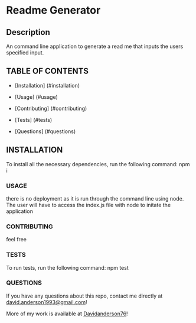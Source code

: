 # Readme Generator
  

  ## Description
  An command line application to generate a read me that inputs the users specified input.

  ## TABLE OF CONTENTS
  * [Installation] (#installation)
  * [Usage] (#usage)
  
  * [Contributing] (#contributing)
  * [Tests] (#tests)
  * [Questions] (#questions)
  
  ## INSTALLATION

  To install all the necessary dependencies, run the following command:
  npm i

  ### USAGE

  there is no deployment as it is run through the command line using node. The user will have to access the index.js file with node to initate the application
  

  ### CONTRIBUTING
  feel free

  ### TESTS

  To run tests, run the following command:
  npm test

  ### QUESTIONS

  If you have any questions about this repo, contact me directly at david.anderson1993@gmail.com!

  More of my work is available at [Davidanderson76](https://github.com/Davidanderson76/)!

